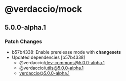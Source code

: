 # @verdaccio/mock

## 5.0.0-alpha.1
### Patch Changes

- b57b4338: Enable prerelease mode with **changesets**
- Updated dependencies [b57b4338]
  - @verdaccio/dev-commons@5.0.0-alpha.1
  - @verdaccio/utils@5.0.0-alpha.1
  - verdaccio@5.0.0-alpha.1
